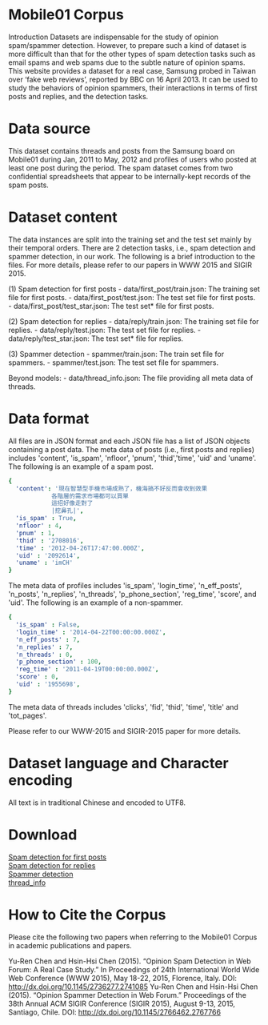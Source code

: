 # Mobile01 Corpus
Introduction
Datasets are indispensable for the study of opinion spam/spammer detection. However, to prepare such a kind of dataset is more difficult than that for the other types of spam detection tasks such as email spams and web spams due to the subtle nature of opinion spams. This website provides a dataset for a real case, Samsung probed in Taiwan over ‘fake web reviews’, reported by BBC on 16 April 2013. It can be used to study the behaviors of opinion spammers, their interactions in terms of first posts and replies, and the detection tasks.

# Data source
This dataset contains threads and posts from the Samsung board on Mobile01 during Jan, 2011 to May, 2012 and profiles of users who posted at least one post during the period. The spam dataset comes from two confidential spreadsheets that appear to be internally-kept records of the spam posts.

# Dataset content
The data instances are split into the training set and the test set mainly by their temporal orders. There are 2 detection tasks, i.e., spam detection and spammer detection, in our work. The following is a brief introduction to the files. For more details, please refer to our papers in WWW 2015 and SIGIR 2015.

(1) Spam detection for first posts
            - data/first_post/train.json: The training set file for first posts.
            - data/first_post/test.json: The test set file for first posts.
            - data/first_post/test_star.json: The test set* file for first posts.

(2) Spam detection for replies
            - data/reply/train.json: The training set file for replies.
            - data/reply/test.json: The test set file for replies.
            - data/reply/test_star.json: The test set* file for replies.

(3) Spammer detection
            - spammer/train.json: The train set file for spammers.
            - spammer/test.json: The test set file for spammers.

Beyond models:
            - data/thread_info.json: The file providing all meta data of threads.

# Data format
All files are in JSON format and each JSON file has a list of JSON objects containing a post data. The meta data of posts (i.e., first posts and replies) includes 'content', 'is_spam', 'nfloor', 'pnum', 'thid','time', 'uid' and 'uname'. The following is an example of a spam post.
```yaml
{
  'content': '現在智慧型手機市場成熟了，機海搞不好反而會收到效果
            各階層的需求市場都可以買單
            這招好像走對了
            |挖鼻孔|',
  'is_spam' : True,
  'nfloor' : 4,
  'pnum' : 1,
  'thid' : '2708016',
  'time' : '2012-04-26T17:47:00.000Z',
  'uid' : '2092614',
  'uname' : 'imCH'
}
```

The meta data of profiles includes 'is_spam', 'login_time', 'n_eff_posts', 'n_posts', 'n_replies', 'n_threads', 'p_phone_section', 'reg_time', 'score', and 'uid'. The following is an example of a non-spammer.
```yaml
{
  'is_spam' : False,
  'login_time' : '2014-04-22T00:00:00.000Z',
  'n_eff_posts' : 7,
  'n_replies' : 7,
  'n_threads' : 0,
  'p_phone_section' : 100,
  'reg_time' : '2011-04-19T00:00:00.000Z',
  'score' : 0,
  'uid' : '1955698',
}
```
The meta data of threads includes 'clicks', 'fid', 'thid', 'time', 'title' and 'tot_pages'.

Please refer to our WWW-2015 and SIGIR-2015 paper for more details.

# Dataset language and Character encoding
All text is in traditional Chinese and encoded to UTF8.

# Download
[Spam detection for first posts](http://nlg.csie.ntu.edu.tw/m01-corpus/first_post.zip)<br />
[Spam detection for replies](http://nlg.csie.ntu.edu.tw/m01-corpus/reply.zip)<br />
[Spammer detection](http://nlg.csie.ntu.edu.tw/m01-corpus/spammer.zip)<br />
[thread_info](http://nlg.csie.ntu.edu.tw/m01-corpus/thread_info.json)

# How to Cite the Corpus
Please cite the following two papers when referring to the Mobile01 Corpus in academic publications and papers.

Yu-Ren Chen and Hsin-Hsi Chen (2015). “Opinion Spam Detection in Web Forum: A Real Case Study.” In Proceedings of 24th International World Wide Web Conference (WWW 2015), May 18-22, 2015, Florence, Italy. DOI: http://dx.doi.org/10.1145/2736277.2741085
Yu-Ren Chen and Hsin-Hsi Chen (2015). “Opinion Spammer Detection in Web Forum.” Proceedings of the 38th Annual ACM SIGIR Conference (SIGIR 2015), August 9-13, 2015, Santiago, Chile. DOI: http://dx.doi.org/10.1145/2766462.2767766
